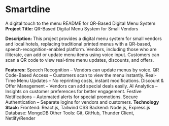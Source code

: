 # Smartdine
A digital touch to the menu
README for QR-Based Digital Menu System
**Project Title:**
QR-Based Digital Menu System for Small Vendors

**Description:**
This project provides a digital menu system for small vendors and local hotels, replacing traditional printed menus with a QR-based, speech-recognition-enabled platform. Vendors, including those who are illiterate, can add or update menu items using voice input. Customers can scan a QR code to view real-time menu updates, discounts, and offers.

**Features:**
Speech Recognition – Vendors can update menus by voice.
QR Code-Based Access – Customers scan to view the menu instantly.
Real-Time Menu Updates – No reprinting costs, instant modifications.
Discount & Offer Management – Vendors can add special deals easily.
AI Analytics – Insights on customer preferences for better engagement.
Festive Notifications – Automated alerts for special promotions.
Secure Authentication – Separate logins for vendors and customers.
**Technology Stack:**
Frontend: React.js, Tailwind CSS
Backend: Node.js, Express.js
Database: MongoDB
Other Tools: Git, GitHub, Thunder Client, Netlify/Render
